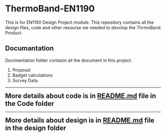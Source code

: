 # ThermoBand-EN1190
This is for EN1190 Design Project module. This repository contains all the design files, code and other resourse we needed to devolop the ThrmoBand Product.
## Documantation
Docimentation folder contaoin all the document in this project.
1. Proposal
2. Badget calculations
3. Survey Data.

<hr/>

<span style="font-size:1.5em;">**More details about code is in [README.md](Code/README.md) file in the Code folder**</span>
<hr/>

<span style="font-size:1.5em;">**More details about design is in [README.md](Design\README.md) file in the design folder**</span>